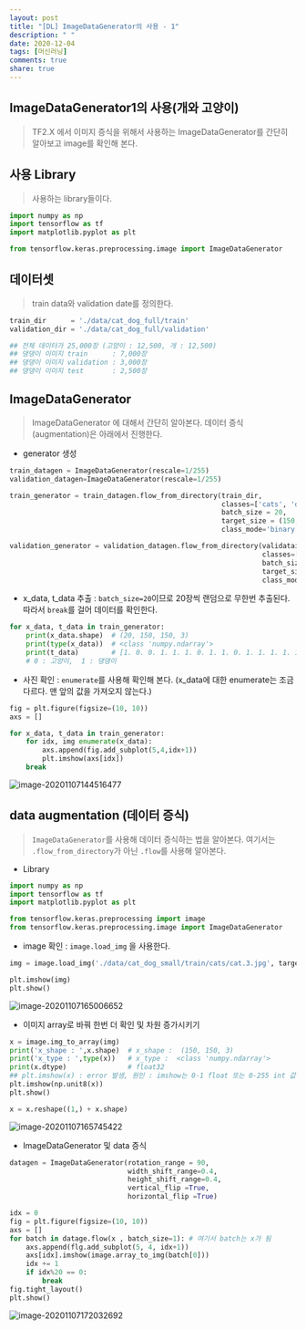 ```yaml
---
layout: post
title: "[DL] ImageDataGenerator의 사용 - 1"
description: " "
date: 2020-12-04
tags: [머신러닝]
comments: true
share: true
---
```



## ImageDataGenerator1의 사용(개와 고양이)

> TF2.X 에서 이미지 증식을 위해서 사용하는 ImageDataGenerator를 간단히 알아보고 image를 확인해 본다.



## 사용 Library

> 사용하는 library들이다.

```python
import numpy as np
import tensorflow as tf
import matplotlib.pyplot as plt

from tensorflow.keras.preprocessing.image import ImageDataGenerator
```



## 데이터셋

> train data와 validation date를 정의한다.

```python
train_dir      = './data/cat_dog_full/train'
validation_dir = './data/cat_dog_full/validation'

## 전체 데이터가 25,000장 (고양이 : 12,500, 개 : 12,500)
## 댕댕이 이미지 train      : 7,000장
## 댕댕이 이미지 validation : 3,000장
## 댕댕이 이미지 test       : 2,500장
```



## ImageDataGenerator

> ImageDataGenerator 에 대해서 간단히 알아본다. 데이터 증식(augmentation)은 아래에서 진행한다.

* generator 생성

```python
train_datagen = ImageDataGenerator(rescale=1/255) 
validation_datagen=ImageDataGenerator(rescale=1/255)

train_generator = train_datagen.flow_from_directory(train_dir,
                                                    classes=['cats', 'dogs'],
                                                    batch_size = 20,
                                                    target_size = (150, 150)
                                                    class_mode='binary')

validation_generator = validation_datagen.flow_from_directory(validataion_dir,
                                                              classes=['cats', 'dogs'],
                                                              batch_size = 20,
                                                              target_size = (150, 150),
                                                              class_mode = 'binary')
```



* x_data, t_data 추출 : `batch_size=20`이므로 20장씩 랜덤으로 무한번 추출된다. 따라서 `break`를 걸어 데이터를 확인한다.

```python
for x_data, t_data in train_generator:
    print(x_data.shape)  # (20, 150, 150, 3)
    print(type(x_data))  # <class 'numpy.ndarray'>
    print(t_data)        # [1. 0. 0. 1. 1. 1. 0. 1. 1. 0. 1. 1. 1. 1. 1. 0. 1. 1. 0. 0.]
    # 0 : 고양이,  1 : 댕댕이
```



* 사진 확인  : `enumerate`를 사용해 확인해 본다. (x_data에 대한 enumerate는 조금 다르다. 맨 앞의 값을 가져오지 않는다.)

```python
fig = plt.figure(figsize=(10, 10))
axs = []

for x_data, t_data in train_generator:
    for idx, img enumerate(x_data):
        axs.append(fig.add_subplot(5,4,idx+1))
        plt.imshow(axs[idx])
    break
```

![image-20201107144516477](https://github.com/colinch4/colinch4.github.io/blob/master/_posts/2020/ML/markdown-images/image-20201107144516477.png?raw=true)



## data augmentation (데이터 증식)

> `ImageDataGenerator`를 사용해 데이터 증식하는 법을 알아본다. 여기서는 `.flow_from_directory`가 아닌 `.flow`를 사용해 알아본다.

* Library

```python
import numpy as np
import tensorflow as tf
import matplotlib.pyplot as plt

from tensorflow.keras.preprocessing import image
from tensorflow.keras.preprocessing.image import ImageDataGenerator
```



* image 확인 : `image.load_img` 을 사용한다.

```python
img = image.load_img('./data/cat_dog_small/train/cats/cat.3.jpg', target_size=(150, 150)) print(type(img)) # <class 'PIL.Image.Image'>

plt.imshow(img)
plt.show()
```

![image-20201107165006652](https://github.com/colinch4/colinch4.github.io/blob/master/_posts/2020/ML/markdown-images/image-20201107165006652.png?raw=true)

* 이미지 array로 바꿔 한번 더 확인 및 차원 증가시키기 

```python
x = image.img_to_array(img)
print('x_shape : ',x.shape)  # x_shape :  (150, 150, 3)
print('x_type : ',type(x))   # x_type :  <class 'numpy.ndarray'>
print(x.dtype)               # float32
## plt.imshow(x) : error 발생, 원인 : imshow는 0-1 float 또는 0-255 int 값을 input값으로 받음
plt.imshow(np.unit8(x))
plt.show()

x = x.reshape((1,) + x.shape)
```

![image-20201107165745422](https://github.com/colinch4/colinch4.github.io/blob/master/_posts/2020/ML/markdown-images/image-20201107165745422.png?raw=true)

* ImageDataGenerator 및 data 증식

```python
datagen = ImageDataGenerator(rotation_range = 90,
                             width_shift_range=0.4,
                             height_shift_range=0.4,
                             vertical_flip =True,
                             horizontal_flip =True)

idx = 0
fig = plt.figure(figsize=(10, 10))
axs = []
for batch in datage.flow(x , batch_size=1): # 여기서 batch는 x가 됨
    axs.append(flg.add_subplot(5, 4, idx+1))
    axs[idx].imshow(image.array_to_img(batch[0]))
    idx += 1
    if idx%20 == 0:
        break
fig.tight_layout()
plt.show()
```

![image-20201107172032692](https://github.com/colinch4/colinch4.github.io/blob/master/_posts/2020/ML/markdown-images/image-20201107172032692.png?raw=true)